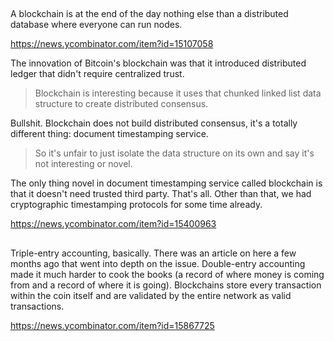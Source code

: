 ##

A blockchain is at the end of the day nothing else than a distributed database where everyone can run nodes.

https://news.ycombinator.com/item?id=15107058

The innovation of Bitcoin's blockchain was that it introduced distributed ledger that didn't require centralized trust.

> Blockchain is interesting because it uses that chunked linked list data structure to create distributed consensus.

Bullshit. Blockchain does not build distributed consensus, it's a totally different thing: document timestamping service.

> So it's unfair to just isolate the data structure on its own and say it's not interesting or novel.

The only thing novel in document timestamping service called blockchain is that it doesn't need trusted third party. That's all. Other than that, we had cryptographic timestamping protocols for some time already.

https://news.ycombinator.com/item?id=15400963

##

Triple-entry accounting, basically. There was an article on here a few months ago that went into depth on the issue.
Double-entry accounting made it much harder to cook the books (a record of where money is coming from and a record of where it is going). Blockchains store every transaction within the coin itself and are validated by the entire network as valid transactions.

https://news.ycombinator.com/item?id=15867725
